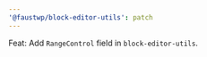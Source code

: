 ```yaml
---
'@faustwp/block-editor-utils': patch
---
```


Feat: Add `RangeControl` field in `block-editor-utils`.
